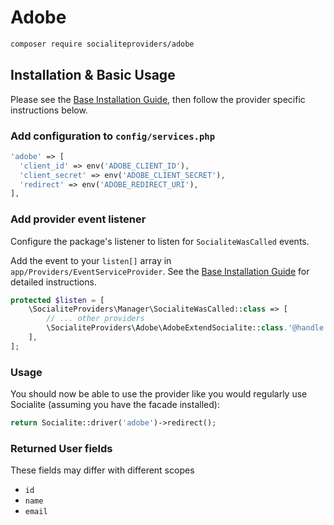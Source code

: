 # Adobe
```bash
composer require socialiteproviders/adobe
```

## Installation & Basic Usage
Please see the [Base Installation Guide](https://socialiteproviders.com/usage/), then follow the provider specific instructions below.

### Add configuration to `config/services.php`
```php
'adobe' => [    
  'client_id' => env('ADOBE_CLIENT_ID'),  
  'client_secret' => env('ADOBE_CLIENT_SECRET'),  
  'redirect' => env('ADOBE_REDIRECT_URI'),
],
```

### Add provider event listener
Configure the package's listener to listen for `SocialiteWasCalled` events.

Add the event to your `listen[]` array in `app/Providers/EventServiceProvider`. See the [Base Installation Guide](https://socialiteproviders.com/usage/) for detailed instructions.
```php
protected $listen = [
    \SocialiteProviders\Manager\SocialiteWasCalled::class => [
        // ... other providers
        \SocialiteProviders\Adobe\AdobeExtendSocialite::class.'@handle',
    ],
];
```

### Usage
You should now be able to use the provider like you would regularly use Socialite (assuming you have the facade installed):

```php
return Socialite::driver('adobe')->redirect();
```

### Returned User fields
These fields may differ with different scopes

- ``id``
- ``name``
- ``email``

